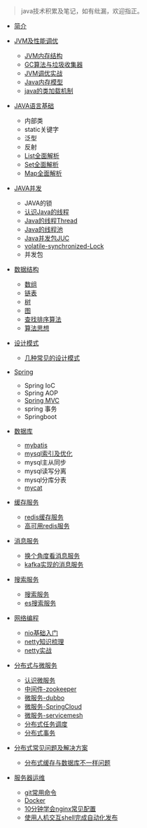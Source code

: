 
> java技术积累及笔记，如有纰漏，欢迎指正。



* [简介](README.md)

* [JVM及性能调优](java/jvm/index.md)
  * [JVM内存结构](java/jvm/jvm-structure.md)
  * [GC算法与垃圾收集器](java/jvm/gc.md)
  * [JVM调优实战](java/jvm/jvm-in-action.md)
  * [Java内存模型](java/jvm/jmm.md)
  * [java的类加载机制](java/jvm/classloader.md)

* [JAVA语言基础](java/lang_base/index.md)
  * 内部类
  * static关键字
  * 泛型
  * 反射
  * [List全面解析](java/lang_base/collection/list.md)
  * [Set全面解析](java/lang_base/collection/set.md)
  * [Map全面解析](java/lang_base/collection/map.md)

* [JAVA并发](java/concurrency/index.md)
  * JAVA的锁
  * [认识Java的线程](java/concurrency/thread-1.md)
  * [Java的线程Thread](java/concurrency/thread-2.md)
  * [Java的线程池](java/concurrency/thread-3.md)
  * [Java并发包JUC](java/concurrency/thread-4.md)
  * [volatile-synchronized-Lock](java/concurrency/concurrent-compare.md)
  * 并发包

* [数据结构](/java/data-structure/index.md)
  * [数组](java/data-structure/array.md)
  * [链表](java/data-structure/linklist.md)
  * [树](java/data-structure/tree.md)
  * [图](java/data-structure/graph.md)
  * [查找排序算法](java/data-structure/algorithm_sort_search.md)
  * [算法思想](java/data-structure/algorithm_thinking.md)

* [设计模式](java/design-pattern/index.md)
  * [几种常见的设计模式](java/design-pattern/design-pattern.md)

* [Spring](java/spring/index.md)
  * Spring IoC
  * Spring AOP
  * [Spring MVC](java/spring/spring.md)
  * spring 事务
  * Springboot

* [数据库](java/database/index.md)
  * [mybatis](java/database/mybatis.md)
  * [mysql索引及优化](java/database/mysql.md)
  * mysql主从同步
  * mysql读写分离
  * mysql分库分表
  * [mycat](java/database/mycat.md)

* [缓存服务](java/cache/index.md)
  * [redis缓存服务](java/cache/redis.md)
  * [高可用redis服务](java/cache/redis-high-available.md)

* [消息服务](java/message/index.md)
  * [换个角度看消息服务](java/message/message.md)
  * [kafka实现的消息服务](java/message/kafka.md)

* [搜索服务](java/search/index.md)
  * [搜索服务](java/search/search.md)
  * [es搜索服务](java/search/elasticsearch.md)

* [网络编程](java/network/index.md)
  * [nio基础入门](java/network/nio.md)
  * [netty知识梳理](java/network/netty.md)
  * [netty实战](java/network/netty-in-action.md)

* [分布式与微服务](java/microservice/index.md)
  * [认识微服务](java/microservice/microservice.md)
  * [中间件-zookeeper](java/microservice/zookeeper.md)
  * [微服务-dubbo](java/microservice/dubbo.md)
  * [微服务-SpringCloud](java/microservice/springcloud.md)
  * [微服务-servicemesh](java/microservice/servicemesh.md)
  * [分布式任务调度](java/microservice/job.md)
  * [分布式事务](java/microservice/distribution-transaction.md)

* [分布式常见问题及解决方案](java/solutions/index.md)
  * [分布式缓存与数据库不一样问题](java/solutions/cache-consistency.md)

* [服务器运维](java/maintain/index.md)
  * [git常用命令](java/maintain/git.md)
  * [Docker](java/maintain/docker.md)
  * [10分钟学会nginx常见配置](java/maintain/nginx.md)
  * [使用人机交互shell完成自动化发布](java/maintain/shell.md)

  











